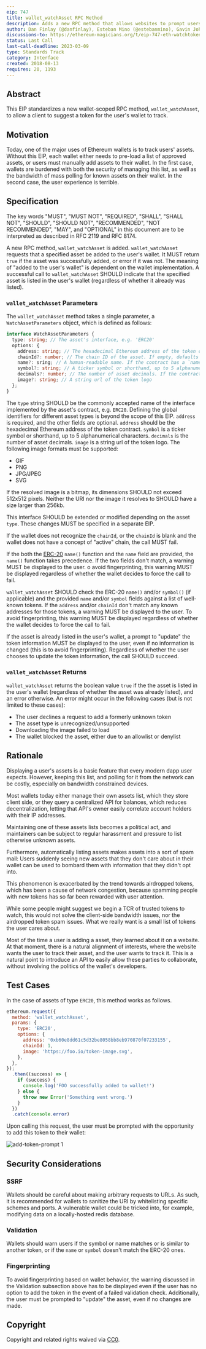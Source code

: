 ```yaml
---
eip: 747
title: wallet_watchAsset RPC Method
description: Adds a new RPC method that allows websites to prompt users to watch an asset
author: Dan Finlay (@danfinlay), Esteban Mino (@estebanmino), Gavin John (@Pandapip1)
discussions-to: https://ethereum-magicians.org/t/eip-747-eth-watchtoken/1048
status: Last Call
last-call-deadline: 2023-03-09
type: Standards Track
category: Interface
created: 2018-08-13
requires: 20, 1193
---
```


## Abstract

This EIP standardizes a new wallet-scoped RPC method, `wallet_watchAsset`, to allow a client to suggest a token for the user's wallet to track.

## Motivation

Today, one of the major uses of Ethereum wallets is to track users' assets.
Without this EIP, each wallet either needs to pre-load a list of approved assets, or users must manually add assets to their wallet.
In the first case, wallets are burdened with both the security of managing this list, as well as the bandwidth of mass polling for known assets on their wallet.
In the second case, the user experience is terrible.

## Specification

The key words "MUST", "MUST NOT", "REQUIRED", "SHALL", "SHALL NOT", "SHOULD", "SHOULD NOT", "RECOMMENDED", "NOT RECOMMENDED", "MAY", and "OPTIONAL" in this document are to be interpreted as described in RFC 2119 and RFC 8174.

A new RPC method, `wallet_watchAsset` is added. `wallet_watchAsset` requests that a specified asset be added to the user's wallet. It MUST return `true` if the asset was successfully added, or error if it was not. The meaning of "added to the user's wallet" is dependent on the wallet implementation. A successful call to `wallet_watchAsset` SHOULD indicate that the specified asset is listed in the user's wallet (regardless of whether it already was listed).

### `wallet_watchAsset` Parameters

The `wallet_watchAsset` method takes a single parameter, a `WatchAssetParameters` object, which is defined as follows:

```typescript
interface WatchAssetParameters {
  type: string; // The asset's interface, e.g. 'ERC20'
  options: {
    address: string; // The hexadecimal Ethereum address of the token contract
    chainId?: number; // The chain ID of the asset. If empty, defaults to the current chain ID.
    name?: sring; // A human-readable name. If the contract has a `name()` method, it MUST override this parameter.
    symbol?: string; // A ticker symbol or shorthand, up to 5 alphanumerical characters. If the contract has a `symbol()` method, it MUST override this parameter.
    decimals?: number; // The number of asset decimals. If the contract has a `decimals()` method, it MUST override this parameter.
    image?: string; // A string url of the token logo
  };
}
```

The `type` string SHOULD be the commonly accepted name of the interface implemented by the asset's contract, e.g. `ERC20`. Defining the global identifiers for different asset types is beyond the scope of this EIP. `address` is required, and the other fields are optional. `address` should be the hexadecimal Ethereum address of the token contract. `symbol` is a ticker symbol or shorthand, up to 5 alphanumerical characters. `decimals` is the number of asset decimals. `image` is a string url of the token logo. The following image formats must be supported:

- GIF
- PNG
- JPG/JPEG
- SVG

If the resolved image is a bitmap, its dimensions SHOULD not exceed 512x512 pixels. Neither the URI nor the image it resolves to SHOULD have a size larger than 256kb.

This interface SHOULD be extended or modified depending on the asset `type`. These changes MUST be specified in a separate EIP.

If the wallet does not recognize the `chainId`, or the `chainId` is blank and the wallet does not have a concept of "active" chain, the call MUST fail.

If the both the [ERC-20](./eip-20.md) `name()` function and the `name` field are provided, the `name()` function takes precedence. If the two fields don't match, a warning MUST be displayed to the user.  o avoid fingerprinting, this warning MUST be displayed regardless of whether the wallet decides to force the call to fail.

`wallet_watchAsset` SHOULD check the ERC-20 `name()` and/or `symbol()` (if applicable) and the provided `name` and/or `symbol` fields against a list of well-known tokens. If the `address` and/or `chainId` don't match any known addresses for those tokens, a warning MUST be displayed to the user. To avoid fingerprinting, this warning MUST be displayed regardless of whether the wallet decides to force the call to fail.

If the asset is already listed in the user's wallet, a prompt to "update" the token information MUST be displayed to the user, even if no information is changed (this is to avoid fingerprinting). Regardless of whether the user chooses to update the token information, the call SHOULD succeed.

### `wallet_watchAsset` Returns

`wallet_watchAsset` returns the boolean value `true` if the the asset is listed in the user's wallet (regardless of whether the asset was already listed), and an error otherwise. An error might occur in the following cases (but is not limited to these cases):

- The user declines a request to add a formerly unknown token
- The asset type is unrecognized/unsupported
- Downloading the image failed to load
- The wallet blocked the asset, either due to an allowlist or denylist

## Rationale

Displaying a user's assets is a basic feature that every modern dapp user expects. However, keeping this list, and polling for it from the network can be costly, especially on bandwidth constrained devices.

Most wallets today either manage their own assets list, which they store client side, or they query a centralized API for balances, which reduces decentralization, letting that API's owner easily correlate account holders with their IP addresses.

Maintaining one of these assets lists becomes a political act, and maintainers can be subject to regular harassment and pressure to list otherwise unknown assets.

Furthermore, automatically listing assets makes assets into a sort of spam mail: Users suddenly seeing new assets that they don't care about in their wallet can be used to bombard them with information that they didn't opt into.

This phenomenon is exacerbated by the trend towards airdropped tokens, which has been a cause of network congestion, because spamming people with new tokens has so far been rewarded with user attention.

While some people might suggest we begin a TCR of trusted tokens to watch, this would not solve the client-side bandwidth issues, nor the airdropped token spam issues. What we really want is a small list of tokens the user cares about.

Most of the time a user is adding a asset, they learned about it on a website. At that moment, there is a natural alignment of interests, where the website wants the user to track their asset, and the user wants to track it. This is a natural point to introduce an API to easily allow these parties to collaborate, without involving the politics of the wallet's developers.

## Test Cases

In the case of assets of type `ERC20`, this method works as follows.

```javascript
ethereum.request({
  method: 'wallet_watchAsset',
  params: {
    type: 'ERC20',
    options: {
      address: '0xb60e8dd61c5d32be8058bb8eb970870f07233155',
      chainId: 1,
      image: 'https://foo.io/token-image.svg',
    },
  },
});
  .then((success) => {
    if (success) {
      console.log('FOO successfully added to wallet!')
    } else {
      throw new Error('Something went wrong.')
    }
  })
  .catch(console.error)
```

Upon calling this request, the user must be prompted with the opportunity to add this token to their wallet:

![add-token-prompt 1](../assets/eip-747/add-token-prompt.gif)

## Security Considerations

### SSRF

Wallets should be careful about making arbitrary requests to URLs. As such, it is recommended for wallets to sanitize the URI by whitelisting specific schemes and ports. A vulnerable wallet could be tricked into, for example, modifying data on a locally-hosted redis database.

### Validation

Wallets should warn users if the symbol or name matches or is similar to another token, or if the `name` or `symbol` doesn't match the ERC-20 ones.

### Fingerprinting

To avoid fingerprinting based on wallet behavior, the warning discussed in the Validation subsection above has to be displayed even if the user has no option to add the token in the event of a failed validation check. Additionally, the user must be prompted to "update" the asset, even if no changes are made.

## Copyright

Copyright and related rights waived via [CC0](../LICENSE.md).
